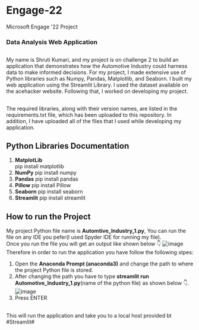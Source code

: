 # Engage-22
Microsoft Engage '22 Project
### Data Analysis Web Application
##
My name is Shruti Kumari, and my project is on challenge 2 to build an application that demonstrates how the Automotive Industry could harness data to make informed decisions. For my project, I made extensive use of Python libraries such as Numpy, Pandas, Matplotlib, and Seaborn. I built my web application using the Streamlit Library. I used the dataset available on the acehacker website. Following that, I worked on developing my project.
##
The required libraries, along with their version names, are listed in the requirements.txt file, which has been uploaded to this repository. In addition, I have uploaded all of the files that I used while developing my application.
###
## Python Libraries Documentation
1. **MatplotLib**<br />
    pip install matplotlib
2. **NumPy**
    pip install numpy
3. **Pandas**
    pip install pandas
4. **Pillow**
    pip install Pillow
5. **Seaborn**
    pip install seaborn
6. **Streamlit**
    pip install streamlit
###
## How to run the Project
My project Python file name is **Automtive_Industry_1.py**, You can run the file on any IDE you pefer(I used Spyder IDE for running my file).
<br />
Once you run the file you will get an output like shown below :point_down:
![image](https://user-images.githubusercontent.com/102343505/170865322-577a73b7-5fbe-4349-b75a-3944065aa75a.png)
<br />
Therefore in order to run the application you have follow the following stpes:
1. Open the **Anaconda Prompt (anaconda3)** and change the path to where the project Python file is stored.
2. After changing the path you have to type **streamlit run Automotive_Industry_1.py**(name of the python file) as shown below :point_down:.
![image](https://user-images.githubusercontent.com/102343505/170865623-2acb5288-dd9d-49ce-adc6-37d6cbe551ad.png)
3. Press ENTER
<br />
This will run the application and take you to a local host provided bt #Streamlit#
